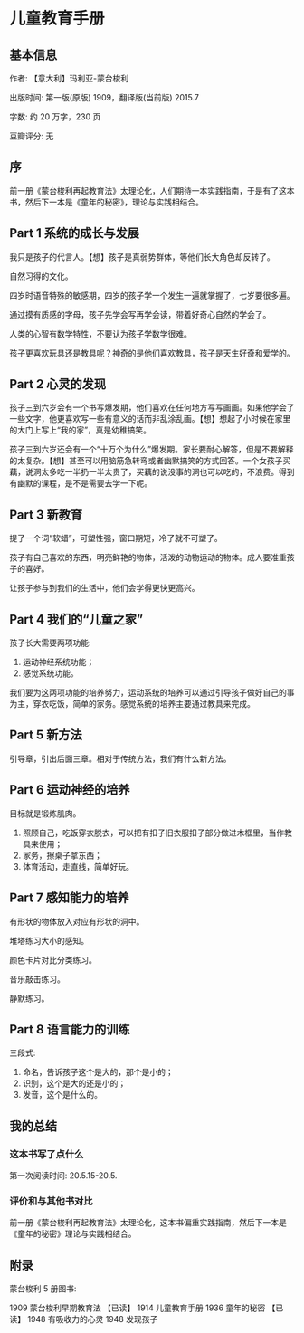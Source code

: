# 儿童教育手册

## 基本信息

作者: 【意大利】玛利亚-蒙台梭利

出版时间: 第一版(原版) 1909，翻译版(当前版) 2015.7

字数: 约 20 万字，230 页

豆瓣评分: 无

## 序

前一册《蒙台梭利再起教育法》太理论化，人们期待一本实践指南，于是有了这本书，然后下一本是《童年的秘密》，理论与实践相结合。

## Part 1 系统的成长与发展

我只是孩子的代言人。【想】孩子是真弱势群体，等他们长大角色却反转了。

自然习得的文化。

四岁时语音特殊的敏感期，四岁的孩子学一个发生一遍就掌握了，七岁要很多遍。

通过摸有质感的字母，孩子先学会写再学会读，带着好奇心自然的学会了。

人类的心智有数学特性，不要认为孩子学数学很难。

孩子更喜欢玩具还是教具呢？神奇的是他们喜欢教具，孩子是天生好奇和爱学的。

## Part 2 心灵的发现

孩子三到六岁会有一个书写爆发期，他们喜欢在任何地方写写画画。如果他学会了一些文字，他更喜欢写一些有意义的话而非乱涂乱画。【想】想起了小时候在家里的大门上写上“我的家”，真是幼稚搞笑。

孩子三到六岁还会有一个“十万个为什么”爆发期。家长要耐心解答，但是不要解释的太复杂。【想】甚至可以用脑筋急转弯或者幽默搞笑的方式回答。一个女孩子买藕，说洞太多吃一半扔一半太贵了，买藕的说没事的洞也可以吃的，不浪费。得到有幽默的课程，是不是需要去学一下呢。

## Part 3 新教育

提了一个词“软蜡”，可塑性强，窗口期短，冷了就不可塑了。

孩子有自己喜欢的东西，明亮鲜艳的物体，活泼的动物运动的物体。成人要准重孩子的喜好。

让孩子参与到我们的生活中，他们会学得更快更高兴。

## Part 4 我们的“儿童之家”

孩子长大需要两项功能:
1. 运动神经系统功能；
2. 感觉系统功能。

我们要为这两项功能的培养努力，运动系统的培养可以通过引导孩子做好自己的事为主，穿衣吃饭，简单的家务。感觉系统的培养主要通过教具来完成。

## Part 5 新方法

引导章，引出后面三章。相对于传统方法，我们有什么新方法。

## Part 6 运动神经的培养

目标就是锻炼肌肉。
1. 照顾自己，吃饭穿衣脱衣，可以把有扣子旧衣服扣子部分做进木框里，当作教具来使用；
2. 家务，擦桌子拿东西；
3. 体育活动，走直线，简单好玩。

## Part 7 感知能力的培养

有形状的物体放入对应有形状的洞中。

堆塔练习大小的感知。

颜色卡片对比分类练习。

音乐敲击练习。

静默练习。

## Part 8 语言能力的训练

三段式:
1. 命名，告诉孩子这个是大的，那个是小的；
2. 识别，这个是大的还是小的；
3. 发音，这个是什么的。

## 我的总结

### 这本书写了点什么

第一次阅读时间: 20.5.15-20.5.

### 评价和与其他书对比

前一册《蒙台梭利再起教育法》太理论化，这本书偏重实践指南，然后下一本是《童年的秘密》理论与实践相结合。

## 附录

蒙台梭利 5 册图书:

1909 蒙台梭利早期教育法 【已读】
1914 儿童教育手册
1936 童年的秘密 【已读】
1948 有吸收力的心灵
1948 发现孩子
